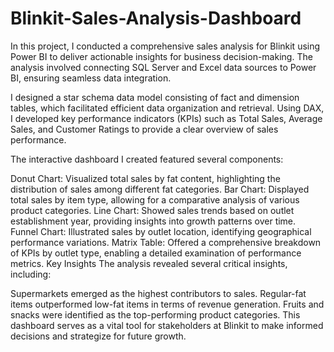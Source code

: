 # Blinkit-Sales-Analysis-Dashboard

In this project, I conducted a comprehensive sales analysis for Blinkit using Power BI to deliver actionable insights for business decision-making. The analysis involved connecting SQL Server and Excel data sources to Power BI, ensuring seamless data integration.

I designed a star schema data model consisting of fact and dimension tables, which facilitated efficient data organization and retrieval. Using DAX, I developed key performance indicators (KPIs) such as Total Sales, Average Sales, and Customer Ratings to provide a clear overview of sales performance.

The interactive dashboard I created featured several components:

Donut Chart: Visualized total sales by fat content, highlighting the distribution of sales among different fat categories.
Bar Chart: Displayed total sales by item type, allowing for a comparative analysis of various product categories.
Line Chart: Showed sales trends based on outlet establishment year, providing insights into growth patterns over time.
Funnel Chart: Illustrated sales by outlet location, identifying geographical performance variations.
Matrix Table: Offered a comprehensive breakdown of KPIs by outlet type, enabling a detailed examination of performance metrics.
Key Insights
The analysis revealed several critical insights, including:

Supermarkets emerged as the highest contributors to sales.
Regular-fat items outperformed low-fat items in terms of revenue generation.
Fruits and snacks were identified as the top-performing product categories.
This dashboard serves as a vital tool for stakeholders at Blinkit to make informed decisions and strategize for future growth.
